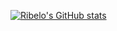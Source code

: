 [![Ribelo's GitHub stats](https://github-readme-stats.vercel.app/api?username=ribelo&theme=dark)](https://github.com/anuraghazra/github-readme-stats)

